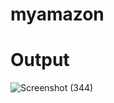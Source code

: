 # myamazon

# Output
![Screenshot (344)](https://user-images.githubusercontent.com/110371845/201526327-5ce91b12-c890-4309-98af-e985f1f9a0d5.png)
